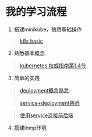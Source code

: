 # 我的学习流程

1. 搭建minikube，熟悉基础操作
> [k8s basic](https://k8smeetup.github.io/docs/tutorials/stateless-application/guestbook/)

2. 熟悉基本概念
> [kubernetes 权威指南第1.4节](https://book.douban.com/subject/26902153/)

3. 简单的实践

> [deployment概念熟悉](https://github.com/SunnySmilez/k8s/tree/master/deployment)

> [service+deployment熟悉](https://github.com/SunnySmilez/k8s/tree/master/guestbook)    

> [使用service连接前后端](https://github.com/SunnySmilez/k8s/tree/master/project)

4. 搭建lnmp环境